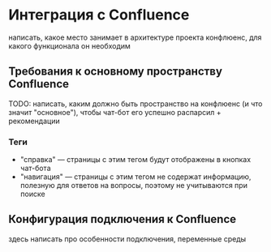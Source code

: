 # Интеграция с Confluence

написать, какое место занимает в архитектуре проекта конфлюенс, для какого функционала он необходим

## Требования к основному пространству Confluence

TODO: написать, каким должно быть пространство на конфлюенс (и что значит "основное"), чтобы чат-бот его успешно распарсил + рекомендации

### Теги
 * "справка" — страницы с этим тегом будут отображены в кнопках чат-бота
 * "навигация" — страницы с этим тегом не содержат информацию, полезную для ответов на вопросы, поэтому не учитываются при поиске

## Конфигурация подключения к Confluence
здесь написать про особенности подключения, переменные среды